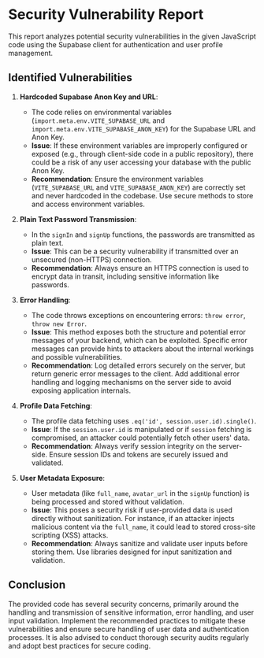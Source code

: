 # Security Vulnerability Report

This report analyzes potential security vulnerabilities in the given JavaScript code using the Supabase client for authentication and user profile management. 

## Identified Vulnerabilities

1. **Hardcoded Supabase Anon Key and URL**:
    - The code relies on environmental variables (`import.meta.env.VITE_SUPABASE_URL` and `import.meta.env.VITE_SUPABASE_ANON_KEY`) for the Supabase URL and Anon Key.
    - **Issue**: If these environment variables are improperly configured or exposed (e.g., through client-side code in a public repository), there could be a risk of any user accessing your database with the public Anon Key.
    - **Recommendation**: Ensure the environment variables (`VITE_SUPABASE_URL` and `VITE_SUPABASE_ANON_KEY`) are correctly set and never hardcoded in the codebase. Use secure methods to store and access environment variables.

2. **Plain Text Password Transmission**:
    - In the `signIn` and `signUp` functions, the passwords are transmitted as plain text.
    - **Issue**: This can be a security vulnerability if transmitted over an unsecured (non-HTTPS) connection.
    - **Recommendation**: Always ensure an HTTPS connection is used to encrypt data in transit, including sensitive information like passwords.

3. **Error Handling**:
    - The code throws exceptions on encountering errors: `throw error`, `throw new Error`.
    - **Issue**: This method exposes both the structure and potential error messages of your backend, which can be exploited. Specific error messages can provide hints to attackers about the internal workings and possible vulnerabilities.
    - **Recommendation**: Log detailed errors securely on the server, but return generic error messages to the client. Add additional error handling and logging mechanisms on the server side to avoid exposing application internals.

4. **Profile Data Fetching**:
    - The profile data fetching uses `.eq('id', session.user.id).single()`.
    - **Issue**: If the `session.user.id` is manipulated or if `session` fetching is compromised, an attacker could potentially fetch other users' data.
    - **Recommendation**: Always verify session integrity on the server-side. Ensure session IDs and tokens are securely issued and validated.

5. **User Metadata Exposure**:
    - User metadata (like `full_name`, `avatar_url` in the `signUp` function) is being processed and stored without validation.
    - **Issue**: This poses a security risk if user-provided data is used directly without sanitization. For instance, if an attacker injects malicious content via the `full_name`, it could lead to stored cross-site scripting (XSS) attacks.
    - **Recommendation**: Always sanitize and validate user inputs before storing them. Use libraries designed for input sanitization and validation.

## Conclusion

The provided code has several security concerns, primarily around the handling and transmission of sensitive information, error handling, and user input validation. Implement the recommended practices to mitigate these vulnerabilities and ensure secure handling of user data and authentication processes. It is also advised to conduct thorough security audits regularly and adopt best practices for secure coding.